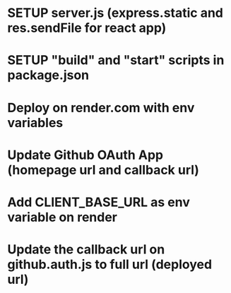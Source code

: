 # SETUP server.js (express.static and res.sendFile for react app)

# SETUP "build" and "start" scripts in package.json

# Deploy on render.com with env variables

# Update Github OAuth App (homepage url and callback url)

# Add CLIENT_BASE_URL as env variable on render

# Update the callback url on github.auth.js to full url (deployed url)
